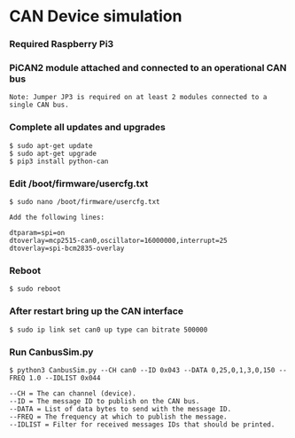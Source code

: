 # CAN Device simulation

### Required Raspberry Pi3 
### PiCAN2 module attached and connected to an operational CAN bus
    Note: Jumper JP3 is required on at least 2 modules connected to a single CAN bus.

### Complete all updates and upgrades

    $ sudo apt-get update
    $ sudo apt-get upgrade
    $ pip3 install python-can


### Edit /boot/firmware/usercfg.txt 
   
    $ sudo nano /boot/firmware/usercfg.txt

    Add the following lines:

    dtparam=spi=on
    dtoverlay=mcp2515-can0,oscillator=16000000,interrupt=25
    dtoverlay=spi-bcm2835-overlay  

### Reboot

    $ sudo reboot

### After restart bring up the CAN interface

    $ sudo ip link set can0 up type can bitrate 500000  

### Run CanbusSim.py   

    $ python3 CanbusSim.py --CH can0 --ID 0x043 --DATA 0,25,0,1,3,0,150 --FREQ 1.0 --IDLIST 0x044

    --CH = The can channel (device).
    --ID = The message ID to publish on the CAN bus.
    --DATA = List of data bytes to send with the message ID.
    --FREQ = The frequency at which to publish the message.
    --IDLIST = Filter for received messages IDs that should be printed.

